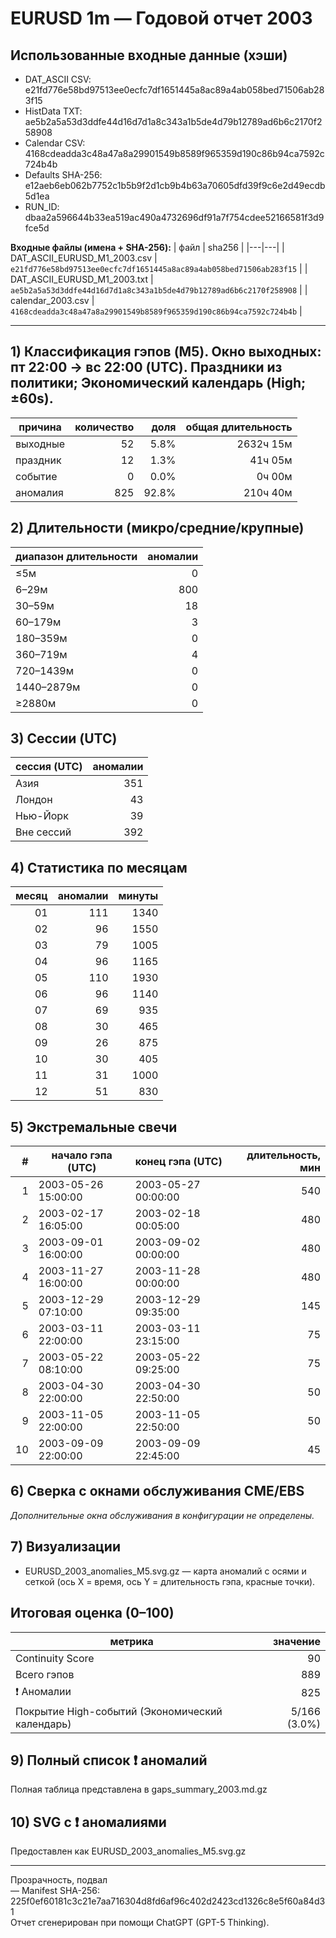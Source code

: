 # EURUSD 1m — Годовой отчет 2003

## Использованные входные данные (хэши)
- DAT_ASCII CSV: e21fd776e58bd97513ee0ecfc7df1651445a8ac89a4ab058bed71506ab283f15  
- HistData TXT: ae5b2a5a53d3ddfe44d16d7d1a8c343a1b5de4d79b12789ad6b6c2170f258908  
- Calendar CSV: 4168cdeadda3c48a47a8a29901549b8589f965359d190c86b94ca7592c724b4b  
- Defaults SHA-256: e12aeb6eb062b7752c1b5b9f2d1cb9b4b63a70605dfd39f9c6e2d49ecdb5d1ea  
- RUN_ID: dbaa2a596644b33ea519ac490a4732696df91a7f754cdee52166581f3d9fce5d  

**Входные файлы (имена + SHA-256):**
| файл | sha256 |
|---|---|
| DAT_ASCII_EURUSD_M1_2003.csv | `e21fd776e58bd97513ee0ecfc7df1651445a8ac89a4ab058bed71506ab283f15` |
| DAT_ASCII_EURUSD_M1_2003.txt | `ae5b2a5a53d3ddfe44d16d7d1a8c343a1b5de4d79b12789ad6b6c2170f258908` |
| calendar_2003.csv | `4168cdeadda3c48a47a8a29901549b8589f965359d190c86b94ca7592c724b4b` |

---

## 1) Классификация гэпов (M5). Окно выходных: пт 22:00 → вс 22:00 (UTC). Праздники из политики; Экономический календарь (High; ±60s).
| причина | количество | доля | общая длительность |
|---|---:|---:|---:|
| выходные | 52 | 5.8% | 2632ч 15м |
| праздник | 12 | 1.3% | 41ч 05м |
| событие | 0 | 0.0% | 0ч 00м |
| аномалия | 825 | 92.8% | 210ч 40м |

## 2) Длительности (микро/средние/крупные)
| диапазон длительности | аномалии |
|---|---:|
| ≤5м | 0 |
| 6–29м | 800 |
| 30–59м | 18 |
| 60–179м | 3 |
| 180–359м | 0 |
| 360–719м | 4 |
| 720–1439м | 0 |
| 1440–2879м | 0 |
| ≥2880м | 0 |

## 3) Сессии (UTC)
| сессия (UTC) | аномалии |
|---|---:|
| Азия | 351 |
| Лондон | 43 |
| Нью-Йорк | 39 |
| Вне сессий | 392 |

## 4) Статистика по месяцам
| месяц | аномалии | минуты |
|---:|---:|---:|
| 01 | 111 | 1340 |
| 02 | 96 | 1550 |
| 03 | 79 | 1005 |
| 04 | 96 | 1165 |
| 05 | 110 | 1930 |
| 06 | 96 | 1140 |
| 07 | 69 | 935 |
| 08 | 30 | 465 |
| 09 | 26 | 875 |
| 10 | 30 | 405 |
| 11 | 31 | 1000 |
| 12 | 51 | 830 |

## 5) Экстремальные свечи
| # | начало гэпа (UTC) | конец гэпа (UTC) | длительность, мин |
|---:|---|---|---:|
| 1 | 2003-05-26 15:00:00 | 2003-05-27 00:00:00 | 540 |
| 2 | 2003-02-17 16:05:00 | 2003-02-18 00:05:00 | 480 |
| 3 | 2003-09-01 16:00:00 | 2003-09-02 00:00:00 | 480 |
| 4 | 2003-11-27 16:00:00 | 2003-11-28 00:00:00 | 480 |
| 5 | 2003-12-29 07:10:00 | 2003-12-29 09:35:00 | 145 |
| 6 | 2003-03-11 22:00:00 | 2003-03-11 23:15:00 | 75 |
| 7 | 2003-05-22 08:10:00 | 2003-05-22 09:25:00 | 75 |
| 8 | 2003-04-30 22:00:00 | 2003-04-30 22:50:00 | 50 |
| 9 | 2003-11-05 22:00:00 | 2003-11-05 22:50:00 | 50 |
| 10 | 2003-09-09 22:00:00 | 2003-09-09 22:45:00 | 45 |

## 6) Сверка с окнами обслуживания CME/EBS
_Дополнительные окна обслуживания в конфигурации не определены._

## 7) Визуализации
- EURUSD_2003_anomalies_M5.svg.gz — карта аномалий с осями и сеткой (ось X = время, ось Y = длительность гэпа, красные точки).

## Итоговая оценка (0–100)
| метрика | значение |
|---|---:|
| Continuity Score | 90 |
| Всего гэпов | 889 |
| ❗ Аномалии | 825 |
| Покрытие High-событий (Экономический календарь) | 5/166 (3.0%) |

## 9) Полный список ❗ аномалий
Полная таблица представлена в gaps_summary_2003.md.gz

## 10) SVG с ❗ аномалиями
Предоставлен как EURUSD_2003_anomalies_M5.svg.gz

---
Прозрачность, подвал  
— Manifest SHA-256: 225f0ef60181c3c21e7aa716304d8fd6af96c402d2423cd1326c8e5f60a84d31  
Отчет сгенерирован при помощи ChatGPT (GPT-5 Thinking).  
